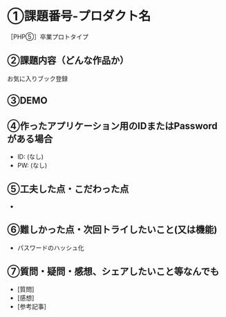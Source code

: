# ①課題番号-プロダクト名

［PHP⑤］卒業プロトタイプ

## ②課題内容（どんな作品か）

お気に入りブック登録

## ③DEMO



## ④作ったアプリケーション用のIDまたはPasswordがある場合

- ID: (なし)
- PW: (なし)

## ⑤工夫した点・こだわった点

- 



## ⑥難しかった点・次回トライしたいこと(又は機能)

- パスワードのハッシュ化



## ⑦質問・疑問・感想、シェアしたいこと等なんでも

- [質問]
- [感想]
- [参考記事]
  

 
  